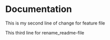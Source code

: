 # Documentation

This is my second line of change for feature file


This third line for rename_readme-file
